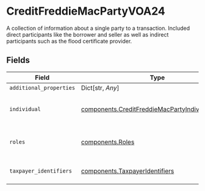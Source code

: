 # CreditFreddieMacPartyVOA24

A collection of information about a single party to a transaction. Included direct participants like the borrower and seller as well as indirect participants such as the flood certificate provider.


## Fields

| Field                                                                                                              | Type                                                                                                               | Required                                                                                                           | Description                                                                                                        |
| ------------------------------------------------------------------------------------------------------------------ | ------------------------------------------------------------------------------------------------------------------ | ------------------------------------------------------------------------------------------------------------------ | ------------------------------------------------------------------------------------------------------------------ |
| `additional_properties`                                                                                            | Dict[str, *Any*]                                                                                                   | :heavy_minus_sign:                                                                                                 | N/A                                                                                                                |
| `individual`                                                                                                       | [components.CreditFreddieMacPartyIndividualVOA24](../../models/components/creditfreddiemacpartyindividualvoa24.md) | :heavy_check_mark:                                                                                                 | Documentation not found in the MISMO model viewer and not provided by Freddie Mac.                                 |
| `roles`                                                                                                            | [components.Roles](../../models/components/roles.md)                                                               | :heavy_check_mark:                                                                                                 | Documentation not found in the MISMO model viewer and not provided by Freddie Mac.                                 |
| `taxpayer_identifiers`                                                                                             | [components.TaxpayerIdentifiers](../../models/components/taxpayeridentifiers.md)                                   | :heavy_check_mark:                                                                                                 | The collection of TAXPAYER_IDENTIFICATION elements                                                                 |